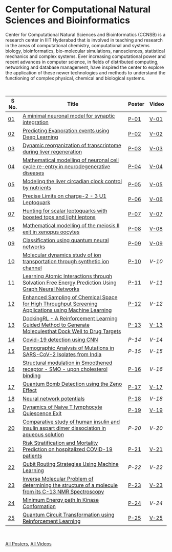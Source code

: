 # Center for Computational Natural Sciences and Bioinformatics

Center for Computational Natural Sciences and Bioinformatics (CCNSB) is a research center in IIIT Hyderabad that is involved in teaching and research in the areas of computational chemistry, computational and systems biology, bioinformatics, bio-molecular simulations, nanosciences, statistical mechanics and complex systems. Ever increasing computational power and recent advances in computer science, in fields of distributed computing, networking and database management, have inspired the center to explore the application of these newer technologies and methods to understand the functioning of complex physical, chemical and biological systems.

<br>

| S No. | Title                                                                                                        | Poster | Video  |
| ----- | ------------------------------------------------------------------------------------------------------------ | ------ | ------ |
| [01]  | [A minimal neuronal model for synaptic integration][01]                                                      | [P-01] | [V-01] |
| [02]  | [Predicting Evaporation events using Deep Learning][02]                                                      | [P-02] | [V-02] |
| [03]  | [Dynamic reorganization of transcriptome during liver regeneration][03]                                      | [P-03] | [V-03] |
| [04]  | [Mathematical modelling of neuronal cell cycle re-entry in neurodegenerative diseases][04]                   | [P-04] | [V-04] |
| [05]  | [Modeling the liver circadian clock control by nutrients][05]                                                | [P-05] | [V-05] |
| [06]  | [Precise Limits on charge-2 - 3 U1 Leptoquark][06]                                                           | [P-06] | [V-06] |
| [07]  | [Hunting for scalar leptoquarks with boosted tops and light leptons][07]                                     | [P-07] | [V-07] |
| [08]  | [Mathematical modelling of the meiosis II exit in xenopus oocytes][08]                                       | [P-08] | [V-08] |
| [09]  | [Classification using quantum neural networks][09]                                                           | [P-09] | [V-09] |
| [10]  | [Molecular dynamics study of ion transportation through synthetic ion channel][10]                           | [P-10] | *V-10* |
| [11]  | [Learning Atomic Interactions through Solvation Free Energy Prediction Using Graph Neural Networks][11]      | [P-11] | *V-11* |
| [12]  | [Enhanced Sampling of Chemical Space for High Throughput Screening Applications using Machine Learning][12]  | [P-12] | *V-12* |
| [13]  | [DockingRL - A Reinforcement Learning Guided Method to Generate Moleculesthat Dock Well to Drug Targets][13] | [P-13] | [V-13] |
| [14]  | [Covid-19 detection using CNN][14]                                                                           | *P-14* | *V-14* |
| [15]  | [Demographic Analysis of Mutations in SARS-CoV-2 Isolates from India][15]                                    | *P-15* | *V-15* |
| [16]  | [Structural modulation in Smoothened receptor - SMO - upon cholesterol binding][16]                          | [P-16] | *V-16* |
| [17]  | [Quantum Bomb Detection using the Zeno Effect][17]                                                           | [P-17] | [V-17] |
| [18]  | [Neural network potentials][18]                                                                              | [P-18] | *V-18* |
| [19]  | [Dynamics of Naive T lymphocyte Quiescence Exit][19]                                                         | [P-19] | [V-19] |
| [20]  | [Comparative study of human insulin and insulin aspart dimer dissociation in aqueous solution][20]           | *P-20* | *V-20* |
| [21]  | [Risk Stratification and Mortality Prediction on hospitalized COVID-19 patients][21]                         | [P-21] | [V-21] |
| [22]  | [Qubit Routing Strategies Using Machine Learning][22]                                                        | *P-22* | *V-22* |
| [23]  | [Inverse Molecular Problem of determining the structure of a molecule from its C-13 NMR Spectroscopy][23]    | [P-23] | [V-23] |
| [24]  | [Minimum Energy path In Kinase Conformation][24]                                                             | [P-24] | *V-24* |
| [25]  | [Quantum Circuit Transformation using Reinforcement Learning][25]                                            | [P-25] | [V-25] |

<br>

[All Posters](https://photos.app.goo.gl/n2bh7etJJDCVtkZz9),
[All Videos](https://www.youtube.com/playlist?list=PLNEveYilIj1DlNQaqNkeOLL2PLSwo1mg7)


[01]: https://github.com/iiithf/rnd-showcase-2021/blob/main/CCNSB/01.%20A%20minimal%20neuronal%20model%20for%20synaptic%20integration.md
[02]: https://github.com/iiithf/rnd-showcase-2021/blob/main/CCNSB/02.%20Predicting%20Evaporation%20events%20using%20Deep%20Learning.md
[03]: https://github.com/iiithf/rnd-showcase-2021/blob/main/CCNSB/03.%20Dynamic%20reorganization%20of%20transcriptome%20during%20liver%20regeneration.md
[04]: https://github.com/iiithf/rnd-showcase-2021/blob/main/CCNSB/04.%20Mathematical%20modelling%20of%20neuronal%20cell%20cycle%20re-entry%20in%20neurodegenerative%20diseases.md
[05]: https://github.com/iiithf/rnd-showcase-2021/blob/main/CCNSB/05.%20Modeling%20the%20liver%20circadian%20clock%20control%20by%20nutrients.md
[06]: https://github.com/iiithf/rnd-showcase-2021/blob/main/CCNSB/06.%20Precise%20Limits%20on%20charge-2%20-%203%20U1%20Leptoquark.md
[07]: https://github.com/iiithf/rnd-showcase-2021/blob/main/CCNSB/07.%20Hunting%20for%20scalar%20leptoquarks%20with%20boosted%20tops%20and%20light%20leptons.md
[08]: https://github.com/iiithf/rnd-showcase-2021/blob/main/CCNSB/08.%20Mathematical%20modelling%20of%20the%20meiosis%20II%20exit%20in%20xenopus%20oocytes.md
[09]: https://github.com/iiithf/rnd-showcase-2021/blob/main/CCNSB/09.%20Classification%20using%20quantum%20neural%20networks.md
[10]: https://github.com/iiithf/rnd-showcase-2021/blob/main/CCNSB/10.%20Molecular%20dynamics%20study%20of%20ion%20transportation%20through%20synthetic%20ion%20channel.md
[11]: https://github.com/iiithf/rnd-showcase-2021/blob/main/CCNSB/11.%20Learning%20Atomic%20Interactions%20through%20Solvation%20Free%20Energy%20Prediction%20Using%20Graph%20Neural%20Networks.md
[12]: https://github.com/iiithf/rnd-showcase-2021/blob/main/CCNSB/12.%20Enhanced%20Sampling%20of%20Chemical%20Space%20for%20High%20Throughput%20Screening%20Applications%20using%20Machine%20Learning.md
[13]: https://github.com/iiithf/rnd-showcase-2021/blob/main/CCNSB/13.%20DockingRL%20-%20A%20Reinforcement%20Learning%20Guided%20Method%20to%20Generate%20Moleculesthat%20Dock%20Well%20to%20Drug%20Targets.md
[14]: https://github.com/iiithf/rnd-showcase-2021/blob/main/CCNSB/14.%20Covid-19%20detection%20using%20CNN.md
[15]: https://github.com/iiithf/rnd-showcase-2021/blob/main/CCNSB/15.%20Demographic%20Analysis%20of%20Mutations%20in%20SARS-CoV-2%20Isolates%20from%20India.md
[16]: https://github.com/iiithf/rnd-showcase-2021/blob/main/CCNSB/16.%20Structural%20modulation%20in%20Smoothened%20receptor%20-%20SMO%20-%20upon%20cholesterol%20binding.md
[17]: https://github.com/iiithf/rnd-showcase-2021/blob/main/CCNSB/17.%20Quantum%20Bomb%20Detection%20using%20the%20Zeno%20Effect.md
[18]: https://github.com/iiithf/rnd-showcase-2021/blob/main/CCNSB/18.%20Neural%20network%20potentials.md
[19]: https://github.com/iiithf/rnd-showcase-2021/blob/main/CCNSB/19.%20Dynamics%20of%20Naive%20T%20lymphocyte%20Quiescence%20Exit.md
[20]: https://github.com/iiithf/rnd-showcase-2021/blob/main/CCNSB/20.%20Comparative%20study%20of%20human%20insulin%20and%20insulin%20aspart%20dimer%20dissociation%20in%20aqueous%20solution.md
[21]: https://github.com/iiithf/rnd-showcase-2021/blob/main/CCNSB/21.%20Risk%20Stratification%20and%20Mortality%20Prediction%20on%20hospitalized%20COVID-19%20patients.md
[22]: https://github.com/iiithf/rnd-showcase-2021/blob/main/CCNSB/22.%20Qubit%20Routing%20Strategies%20Using%20Machine%20Learning.md
[23]: https://github.com/iiithf/rnd-showcase-2021/blob/main/CCNSB/23.%20Inverse%20Molecular%20Problem%20of%20determining%20the%20structure%20of%20a%20molecule%20from%20its%20C-13%20NMR%20Spectroscopy.md
[24]: https://github.com/iiithf/rnd-showcase-2021/blob/main/CCNSB/24.%20Minimum%20Energy%20path%20In%20Kinase%20Conformation.md
[25]: https://github.com/iiithf/rnd-showcase-2021/blob/main/CCNSB/25.%20Quantum%20Circuit%20Transformation%20using%20Reinforcement%20Learning.md

[P-01]: 01.%20A%20minimal%20neuronal%20model%20for%20synaptic%20integration.pdf
[P-02]: 02.%20Predicting%20Evaporation%20events%20using%20Deep%20Learning.pdf
[P-03]: 03.%20Dynamic%20reorganization%20of%20transcriptome%20during%20liver%20regeneration.pdf
[P-04]: 04.%20Mathematical%20modelling%20of%20neuronal%20cell%20cycle%20re-entry%20in%20neurodegenerative%20diseases.pdf
[P-05]: 05.%20Modeling%20the%20liver%20circadian%20clock%20control%20by%20nutrients.pdf
[P-06]: 06.%20Precise%20Limits%20on%20charge-2%20-%203%20U1%20Leptoquark.pdf
[P-07]: 07.%20Hunting%20for%20scalar%20leptoquarks%20with%20boosted%20tops%20and%20light%20leptons.pdf
[P-08]: 08.%20Mathematical%20modelling%20of%20the%20meiosis%20II%20exit%20in%20xenopus%20oocytes.pdf
[P-09]: 09.%20Classification%20using%20quantum%20neural%20networks.pdf
[P-10]: 10.%20Molecular%20dynamics%20study%20of%20ion%20transportation%20through%20synthetic%20ion%20channel.pdf
[P-11]: 11.%20Learning%20Atomic%20Interactions%20through%20Solvation%20Free%20Energy%20Prediction%20Using%20Graph%20Neural%20Networks
[P-12]: 12.%20Enhanced%20Sampling%20of%20Chemical%20Space%20for%20High%20Throughput%20Screening%20Applications%20using%20Machine%20Learning.pdf
[P-13]: 13.%20DockingRL%20-%20A%20Reinforcement%20Learning%20Guided%20Method%20to%20Generate%20Moleculesthat%20Dock%20Well%20to%20Drug%20Targets.pdf
[P-16]: 16.%20Structural%20modulation%20in%20Smoothened%20receptor%20-%20SMO%20-%20upon%20cholesterol%20binding.pdf
[P-17]: 17.%20Quantum%20Bomb%20Detection%20using%20the%20Zeno%20Effect.pdf
[P-18]: 18.%20Neural%20network%20potentials.pdf
[P-19]: 19.%20Dynamics%20of%20Naive%20T%20lymphocyte%20Quiescence%20Exit.pdf
[P-21]: 21.%20Risk%20Stratification%20and%20Mortality%20Prediction%20on%20hospitalized%20COVID-19%20patients.pdf
[P-23]: 23.%20Inverse%20Molecular%20Problem%20of%20determining%20the%20structure%20of%20a%20molecule%20from%20its%20C-13%20NMR%20Spectroscopy.pdf
[P-24]: 24.%20Minimum%20Energy%20path%20In%20Kinase%20Conformation.pdf
[P-25]: 25.%20Quantum%20Circuit%20Transformation%20using%20Reinforcement%20Learning.pdf

[V-01]: https://youtu.be/KqaaanEPs5U
[V-02]: https://youtu.be/EvbnS_BkF2I
[V-03]: https://youtu.be/JaB3T6kNJ6k
[V-04]: https://youtu.be/bUvVhi-H7PE
[V-05]: https://youtu.be/arb9cisVP6I
[V-06]: https://youtu.be/3VMf3PgyxxQ
[V-07]: https://youtu.be/MgaHgBzqYNw
[V-08]: https://youtu.be/LnMJedmaMwA
[V-09]: https://youtu.be/Mf_7zeirXJw
[V-13]: https://youtu.be/GKFobBc6pQs
[V-17]: https://youtu.be/yw4nA5eS35c
[V-19]: https://youtu.be/ApZ2L9REEX8
[V-21]: https://youtu.be/IJNvraHsb2I
[V-23]: https://youtu.be/FsusoqSmhnk
[V-25]: https://youtu.be/VGEnLDkZk7M
